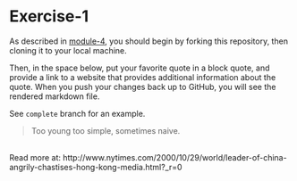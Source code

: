 # Exercise-1

As described in [module-4](https://github.com/INFO-201/m4-git-intro), you should begin by forking this repository, then cloning it to your local machine.

Then, in the space below, put your favorite quote in a block quote, and provide a link to a website that provides additional information about the quote. When you push your changes back up to GitHub, you will see the rendered markdown file.

See `complete` branch for an example.

> Too young too simple, sometimes naive. 
<br>
Read more at: http://www.nytimes.com/2000/10/29/world/leader-of-china-angrily-chastises-hong-kong-media.html?_r=0